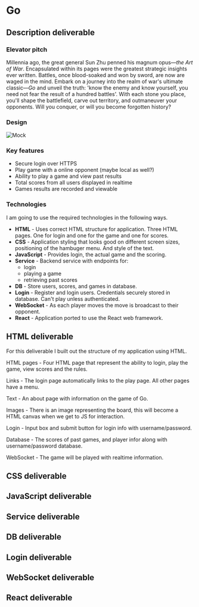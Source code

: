 # Go

## Description deliverable

### Elevator pitch

Millennia ago, the great general Sun Zhu penned his magnum opus—_the Art of War_. Encapsulated within its pages were the greatest strategic insights ever written. Battles, once blood-soaked and won by sword, are now are waged in the mind. Embark on a journey into the realm of war's ultimate classic—_Go_ and unveil the truth: 'know the enemy and know yourself, you need not fear the result of a hundred battles'. With each stone you place, you'll shape the battlefield, carve out territory, and outmaneuver your opponents. Will you conquer, or will you become forgotten history?

### Design

![Mock](https://senseis.xmp.net/diagrams/10/2fe5ab0114a1f972061c176349af890f.png)

### Key features

-   Secure login over HTTPS
-   Play game with a online opponent (maybe local as well?)
-   Ability to play a game and view past results
-   Total scores from all users displayed in realtime
-   Games results are recorded and viewable

### Technologies

I am going to use the required technologies in the following ways.

-   **HTML** - Uses correct HTML structure for application. Three HTML pages. One for login and one for the game and one for scores.
-   **CSS** - Application styling that looks good on different screen sizes, positioning of the hambuger menu. And style of the text.
-   **JavaScript** - Provides login, the actual game and the scoring.
-   **Service** - Backend service with endpoints for:
    -   login
    -   playing a game
    -   retrieving past scores
-   **DB** - Store users, scores, and games in database.
-   **Login** - Register and login users. Credentials securely stored in database. Can't play unless authenticated.
-   **WebSocket** - As each player moves the move is broadcast to their opponent.
-   **React** - Application ported to use the React web framework.

## HTML deliverable

For this deliverable I built out the structure of my application using HTML.

HTML pages - Four HTML page that represent the ability to login, play the game, view scores and the rules.

Links - The login page automatically links to the play page. All other pages have a menu.

Text - An about page with information on the game of Go.

Images - There is an image representing the board, this will become a HTML canvas when we get to JS for interaction.

Login - Input box and submit button for login info with username/password.

Database - The scores of past games, and player infor along with username/password database.

WebSocket - The game will be played with realtime information.

## CSS deliverable

## JavaScript deliverable

## Service deliverable

## DB deliverable

## Login deliverable

## WebSocket deliverable

## React deliverable
